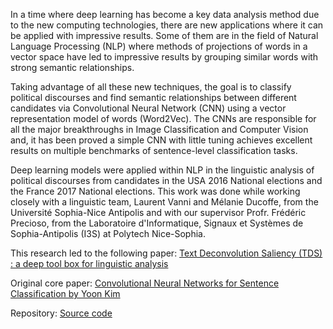 In a time where deep learning has become a key data analysis method due to the new computing technologies, there are new applications where it can be applied with impressive results. Some of them are in the field of Natural Language Processing (NLP) where methods of projections of words in a vector space have led to impressive results by grouping similar words with strong semantic relationships.

Taking advantage of all these new techniques, the goal is to classify political discourses and find semantic relationships between different candidates via Convolutional Neural Network (CNN) using a vector representation model of words (Word2Vec). The CNNs are responsible for all the major breakthroughs in Image Classification and Computer Vision and, it has been proved a simple CNN with little tuning achieves excellent results on multiple benchmarks of sentence-level classification tasks.

Deep learning models were applied within NLP in the linguistic analysis of political discourses from candidates in the USA 2016 National elections and the France 2017 National elections. This work was done while working closely with a linguistic team, Laurent Vanni and Mélanie Ducoffe, from the Université Sophia-Nice Antipolis and with our supervisor Profr. Frédéric Precioso, from the Laboratoire d'Informatique, Signaux et Systèmes de Sophia-Antipolis (I3S) at Polytech Nice-Sophia.

This research led to the following paper:
[Text Deconvolution Saliency (TDS) : a deep tool box for linguistic analysis](https://hal.archives-ouvertes.fr/hal-01804310/document)

Original core paper:
[Convolutional Neural Networks for Sentence Classification by Yoon Kim](https://arxiv.org/abs/1408.5882)

Repository:
[Source code](https://github.com/juanmangh/FrenchCandidateSpeechAnalysis)
